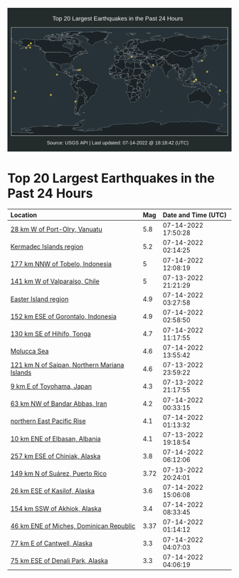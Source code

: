![Map](./map.png)

# Top 20 Largest Earthquakes in the Past 24 Hours

| Location | Mag | Date and Time (UTC) |
|:---|:---|:---|
| [28 km W of Port-Olry, Vanuatu](https://earthquake.usgs.gov/earthquakes/eventpage/us6000i2fn) | 5.8 | 07-14-2022 17:50:28 |
| [Kermadec Islands region](https://earthquake.usgs.gov/earthquakes/eventpage/us6000i29z) | 5.2 | 07-14-2022 02:14:25 |
| [177 km NNW of Tobelo, Indonesia](https://earthquake.usgs.gov/earthquakes/eventpage/us6000i2d7) | 5 | 07-14-2022 12:08:19 |
| [141 km W of Valparaíso, Chile](https://earthquake.usgs.gov/earthquakes/eventpage/us6000i280) | 5 | 07-13-2022 21:21:29 |
| [Easter Island region](https://earthquake.usgs.gov/earthquakes/eventpage/us6000i2aj) | 4.9 | 07-14-2022 03:27:58 |
| [152 km ESE of Gorontalo, Indonesia](https://earthquake.usgs.gov/earthquakes/eventpage/us6000i2af) | 4.9 | 07-14-2022 02:58:50 |
| [130 km SE of Hihifo, Tonga](https://earthquake.usgs.gov/earthquakes/eventpage/us6000i2cu) | 4.7 | 07-14-2022 11:17:55 |
| [Molucca Sea](https://earthquake.usgs.gov/earthquakes/eventpage/us6000i2dy) | 4.6 | 07-14-2022 13:55:42 |
| [121 km N of Saipan, Northern Mariana Islands](https://earthquake.usgs.gov/earthquakes/eventpage/us6000i293) | 4.6 | 07-13-2022 23:59:22 |
| [9 km E of Toyohama, Japan](https://earthquake.usgs.gov/earthquakes/eventpage/us6000i27y) | 4.3 | 07-13-2022 21:17:55 |
| [63 km NW of Bandar Abbas, Iran](https://earthquake.usgs.gov/earthquakes/eventpage/us6000i298) | 4.2 | 07-14-2022 00:33:15 |
| [northern East Pacific Rise](https://earthquake.usgs.gov/earthquakes/eventpage/us6000i29i) | 4.1 | 07-14-2022 01:13:32 |
| [10 km ENE of Elbasan, Albania](https://earthquake.usgs.gov/earthquakes/eventpage/us6000i26d) | 4.1 | 07-13-2022 19:18:54 |
| [257 km ESE of Chiniak, Alaska](https://earthquake.usgs.gov/earthquakes/eventpage/us6000i2be) | 3.8 | 07-14-2022 06:12:06 |
| [149 km N of Suárez, Puerto Rico](https://earthquake.usgs.gov/earthquakes/eventpage/pr2022194001) | 3.72 | 07-13-2022 20:24:01 |
| [26 km ESE of Kasilof, Alaska](https://earthquake.usgs.gov/earthquakes/eventpage/ak0228yqrh9k) | 3.6 | 07-14-2022 15:06:08 |
| [154 km SSW of Akhiok, Alaska](https://earthquake.usgs.gov/earthquakes/eventpage/ak0228ymrbjb) | 3.4 | 07-14-2022 08:33:45 |
| [46 km ENE of Miches, Dominican Republic](https://earthquake.usgs.gov/earthquakes/eventpage/pr71359333) | 3.37 | 07-14-2022 01:14:12 |
| [77 km E of Cantwell, Alaska](https://earthquake.usgs.gov/earthquakes/eventpage/ak0228yk7wzs) | 3.3 | 07-14-2022 04:07:03 |
| [75 km ESE of Denali Park, Alaska](https://earthquake.usgs.gov/earthquakes/eventpage/ak0228yk7qk1) | 3.3 | 07-14-2022 04:06:19 |
